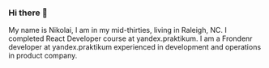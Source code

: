 ### Hi there 👋

My name is Nikolai, I am in my mid-thirties, living in Raleigh, NC. I completed React Developer course at yandex.praktikum. I am a Frondenr developer at yandex.praktikum experienced in development and operations in product company.


